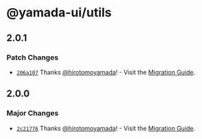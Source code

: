 # @yamada-ui/utils

## 2.0.1

### Patch Changes

- [`206a107`](https://github.com/yamada-ui/yamada-ui/commit/206a1076dae41d537ca305c71b9ca337a1394696) Thanks [@hirotomoyamada](https://github.com/hirotomoyamada)! - Visit the [Migration Guide](https://yamada-ui.com/docs/get-started/migration).

## 2.0.0

### Major Changes

- [`2c21776`](https://github.com/yamada-ui/yamada-ui/commit/2c217768cd7b50f447831bd8e778fe74675b1598) Thanks [@hirotomoyamada](https://github.com/hirotomoyamada)! - Visit the [Migration Guide](https://yamada-ui.com/docs/get-started/migration).
